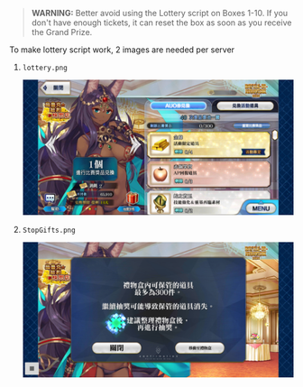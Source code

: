 > **WARNING:** Better avoid using the Lottery script on Boxes 1-10. If you don't have enough tickets, it can reset the box as soon as you receive the Grand Prize.

To make lottery script work, 2 images are needed per server

1. `lottery.png`
   
   <img src="../img/lottery.png" width="500">

2. `StopGifts.png`

   <img src="../img/StopGifts.png" width="500">